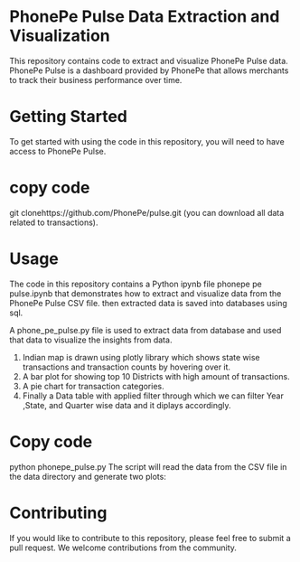 # PhonePe Pulse Data Extraction and Visualization

This repository contains code to extract and visualize PhonePe Pulse data. PhonePe Pulse is a dashboard provided by PhonePe that allows merchants to track their business performance over time.

# Getting Started
To get started with using the code in this repository, you will need to have access to PhonePe Pulse. 

# copy code
git clonehttps://github.com/PhonePe/pulse.git (you can download all data related to transactions).


# Usage
The code in this repository contains a Python ipynb file phonepe pe pulse.ipynb that demonstrates how to extract and visualize data from the PhonePe Pulse CSV file.
then extracted data is saved into databases using sql.

A phone_pe_pulse.py file is used to extract data from database and used that data to visualize the insights from data.
1) Indian map is drawn using plotly library which shows state wise transactions and transaction counts by hovering over it.
2) A bar plot for showing top 10 Districts with high amount of transactions.
3) A pie chart for transaction categories.
4) Finally a Data table with applied filter through which we can filter Year ,State, and  Quarter wise data and it diplays accordingly.


# Copy code
python phonepe_pulse.py
The script will read the data from the CSV file in the data directory and generate two plots:


# Contributing
If you would like to contribute to this repository, please feel free to submit a pull request. We welcome contributions from the community.

